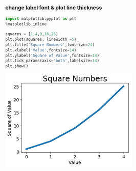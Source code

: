 
### change label font & plot line thickness


```python
import matplotlib.pyplot as plt 
%matplotlib inline
```


```python
squares = [1,4,9,16,25]
plt.plot(squares, linewidth =5)
plt.title('Square Numbers',fontsize=24)
plt.xlabel('Value',fontsize=14)
plt.ylabel('Square of Value',fontsize=14)
plt.tick_params(axis='both',labelsize=14)
plt.show()
```


![png](output_2_0.png)


